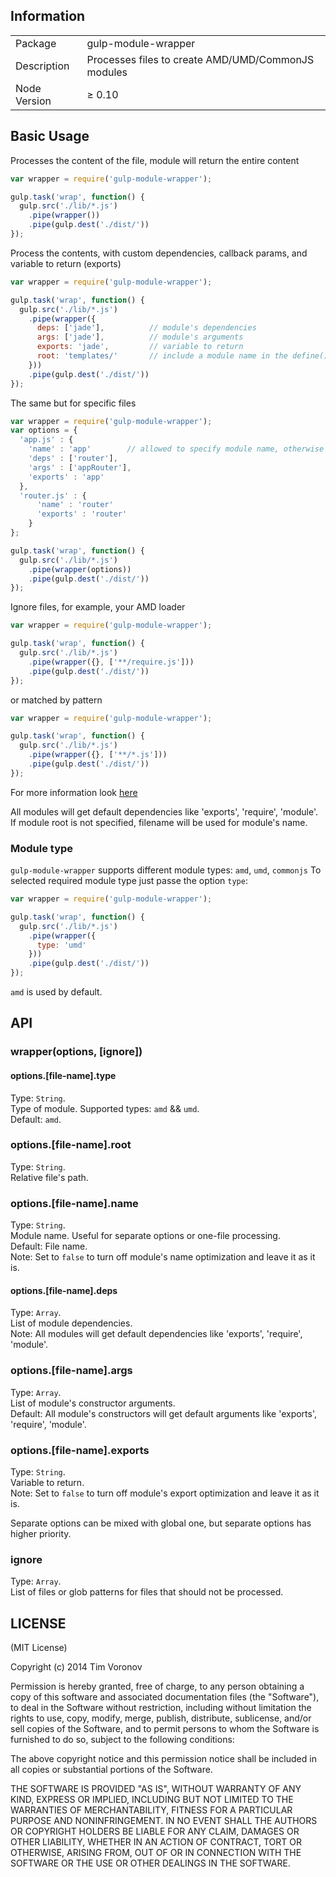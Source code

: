 ## Information

<table>
<tr>
<td>Package</td><td>gulp-module-wrapper</td>
</tr>
<tr>
<td>Description</td>
<td>Processes files to create AMD/UMD/CommonJS modules</td>
</tr>
<tr>
<td>Node Version</td>
<td>≥ 0.10</td>
</tr>
</table>

## Basic Usage

Processes the content of the file, module will return the entire content  

```javascript
var wrapper = require('gulp-module-wrapper');

gulp.task('wrap', function() {
  gulp.src('./lib/*.js')
    .pipe(wrapper())
    .pipe(gulp.dest('./dist/'))
});
```

Process the contents, with custom dependencies, callback params, and variable to return (exports)  

```javascript
var wrapper = require('gulp-module-wrapper');

gulp.task('wrap', function() {
  gulp.src('./lib/*.js')
    .pipe(wrapper({
      deps: ['jade'],          // module's dependencies
      args: ['jade'],          // module's arguments
      exports: 'jade',         // variable to return
      root: 'templates/'       // include a module name in the define() call, relative to moduleRoot
    }))
    .pipe(gulp.dest('./dist/'))
});
```

The same but for specific files  

```javascript
var wrapper = require('gulp-module-wrapper');
var options = {
  'app.js' : {
    'name' : 'app'        // allowed to specify module name, otherwise filename will be used
    'deps' : ['router'],
    'args' : ['appRouter'],
    'exports' : 'app'
  },
  'router.js' : {
      'name' : 'router'
      'exports' : 'router'
    }
};

gulp.task('wrap', function() {
  gulp.src('./lib/*.js')
    .pipe(wrapper(options))
    .pipe(gulp.dest('./dist/'))
});
```

Ignore files, for example, your AMD loader  

```javascript
var wrapper = require('gulp-module-wrapper');

gulp.task('wrap', function() {
  gulp.src('./lib/*.js')
    .pipe(wrapper({}, ['**/require.js']))
    .pipe(gulp.dest('./dist/'))
});
```

or matched by pattern  

```javascript
var wrapper = require('gulp-module-wrapper');

gulp.task('wrap', function() {
  gulp.src('./lib/*.js')
    .pipe(wrapper({}, ['**/*.js']))
    .pipe(gulp.dest('./dist/'))
});
```
For more information look [here](https://github.com/robrich/gulp-match/blob/master/README.md)  

All modules will get default dependencies like 'exports', 'require', 'module'.  
If module root is not specified, filename will be used for module's name.  

### Module type

``gulp-module-wrapper`` supports different module types: ``amd``, ``umd``, ``commonjs``
To selected required module type just passe the option ``type``:  

```javascript
var wrapper = require('gulp-module-wrapper');

gulp.task('wrap', function() {
  gulp.src('./lib/*.js')
    .pipe(wrapper({
      type: 'umd'
    }))
    .pipe(gulp.dest('./dist/'))
});
```

``amd`` is used by default.  

## API  
### wrapper(options, [ignore])  

#### options.[file-name].type  
Type: `String`.  
Type of module. Supported types: `amd` && `umd`.  
Default: `amd`.  

### options.[file-name].root  
Type: `String`.  
Relative file's path.  

### options.[file-name].name  
Type: `String`.  
Module name. Useful for separate options or one-file processing.  
Default: File name.  
Note: Set to ``false`` to turn off module's name optimization and leave it as it is.  

#### options.[file-name].deps  
Type: `Array`.  
List of module dependencies.  
Note: All modules will get default dependencies like 'exports', 'require', 'module'.  

### options.[file-name].args  
Type: `Array`.  
List of module's constructor arguments.  
Default:  All module's constructors will get default arguments like 'exports', 'require', 'module'.  

### options.[file-name].exports  
Type: `String`.  
Variable to return.  
Note: Set to ``false`` to turn off module's export optimization and leave it as it is.  

Separate options can be mixed with global one, but separate options has higher priority.  

### ignore
Type: `Array`.  
List of files or glob patterns for files that should not be processed.  

## LICENSE

(MIT License)

Copyright (c) 2014 Tim Voronov

Permission is hereby granted, free of charge, to any person obtaining
a copy of this software and associated documentation files (the
"Software"), to deal in the Software without restriction, including
without limitation the rights to use, copy, modify, merge, publish,
distribute, sublicense, and/or sell copies of the Software, and to
permit persons to whom the Software is furnished to do so, subject to
the following conditions:

The above copyright notice and this permission notice shall be
included in all copies or substantial portions of the Software.

THE SOFTWARE IS PROVIDED "AS IS", WITHOUT WARRANTY OF ANY KIND,
EXPRESS OR IMPLIED, INCLUDING BUT NOT LIMITED TO THE WARRANTIES OF
MERCHANTABILITY, FITNESS FOR A PARTICULAR PURPOSE AND
NONINFRINGEMENT. IN NO EVENT SHALL THE AUTHORS OR COPYRIGHT HOLDERS BE
LIABLE FOR ANY CLAIM, DAMAGES OR OTHER LIABILITY, WHETHER IN AN ACTION
OF CONTRACT, TORT OR OTHERWISE, ARISING FROM, OUT OF OR IN CONNECTION
WITH THE SOFTWARE OR THE USE OR OTHER DEALINGS IN THE SOFTWARE.
